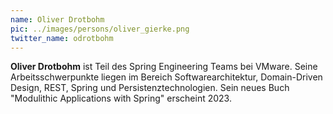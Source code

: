 ```yaml
---
name: Oliver Drotbohm
pic: ../images/persons/oliver_gierke.png
twitter_name: odrotbohm
---
```


**Oliver Drotbohm** ist Teil des Spring Engineering Teams bei VMware. Seine Arbeitsschwerpunkte liegen im Bereich Softwarearchitektur, Domain-Driven Design, REST, Spring und Persistenztechnologien. Sein neues Buch "Modulithic Applications with Spring" erscheint 2023.
